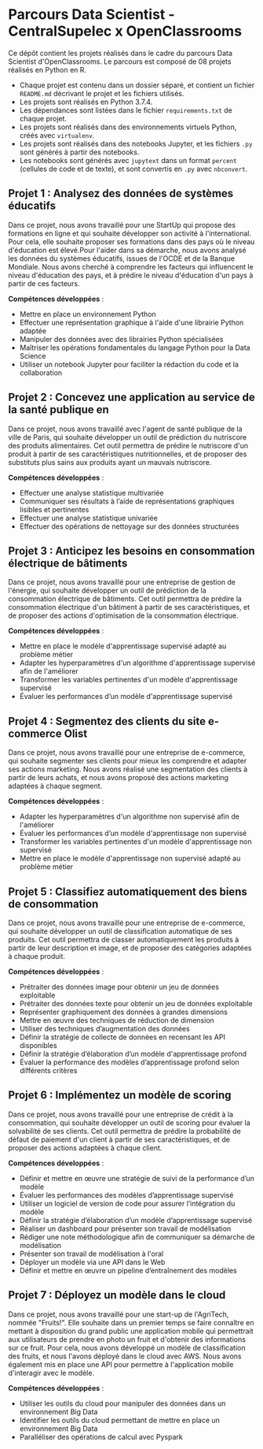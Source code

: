 # Parcours Data Scientist - CentralSupelec x OpenClassrooms

Ce dépôt contient les projets réalisés dans le cadre du parcours Data Scientist d'OpenClassrooms. Le parcours est composé de 08 projets réalisés en Python en R.  
- Chaque projet est contenu dans un dossier séparé, et contient un fichier `README.md` décrivant le projet et les fichiers utilisés. 
- Les projets sont réalisés en Python 3.7.4. 
- Les dépendances sont listées dans le fichier `requirements.txt` de chaque projet. 
- Les projets sont réalisés dans des environnements virtuels Python, créés avec `virtualenv`.
- Les projets sont réalisés dans des notebooks Jupyter, et les fichiers `.py` sont générés à partir des notebooks.
- Les notebooks sont générés avec `jupytext` dans un format `percent` (cellules de code et de texte), et sont convertis en `.py` avec `nbconvert`.


## Projet 1 : Analysez des données de systèmes éducatifs
Dans ce projet, nous avons travaillé pour une StartUp qui propose des formations en ligne et qui souhaite développer son activité à l'international. Pour cela, elle souhaite proposer ses formations dans des pays où le niveau d'éducation est élevé.Pour l'aider dans sa démarche, nous avons analysé les données du systèmes éducatifs, issues de l'OCDE et de la Banque Mondiale. Nous avons cherché à comprendre les facteurs qui influencent le niveau d'éducation des pays, et à prédire le niveau d'éducation d'un pays à partir de ces facteurs. 

**Compétences développées** :
- Mettre en place un environnement Python
- Effectuer une représentation graphique à l'aide d'une librairie Python adaptée
- Manipuler des données avec des librairies Python spécialisées
- Maîtriser les opérations fondamentales du langage Python pour la Data Science
- Utiliser un notebook Jupyter pour faciliter la rédaction du code et la collaboration

## Projet 2 : Concevez une application au service de la santé publique en 
Dans ce projet, nous avons travaillé avec l'agent de santé publique de la ville de Paris, qui souhaite développer un outil de prédiction du nutriscore des produits alimentaires. Cet outil permettra de prédire le nutriscore d'un produit à partir de ses caractéristiques nutritionnelles, et de proposer des substituts plus sains aux produits ayant un mauvais nutriscore.

**Compétences développées** :
- Effectuer une analyse statistique multivariée
- Communiquer ses résultats à l’aide de représentations graphiques lisibles et pertinentes
- Effectuer une analyse statistique univariée
- Effectuer des opérations de nettoyage sur des données structurées

## Projet 3 : Anticipez les besoins en consommation électrique de bâtiments
Dans ce projet, nous avons travaillé pour une entreprise de gestion de l'énergie, qui souhaite développer un outil de prédiction de la consommation électrique de bâtiments. Cet outil permettra de prédire la consommation électrique d'un bâtiment à partir de ses caractéristiques, et de proposer des actions d'optimisation de la consommation électrique.

**Compétences développées** :
- Mettre en place le modèle d'apprentissage supervisé adapté au problème métier
- Adapter les hyperparamètres d'un algorithme d'apprentissage supervisé afin de l'améliorer
- Transformer les variables pertinentes d'un modèle d'apprentissage supervisé
- Évaluer les performances d’un modèle d'apprentissage supervisé

## Projet 4 : Segmentez des clients du site e-commerce Olist
Dans ce projet, nous avons travaillé pour une entreprise de e-commerce, qui souhaite segmenter ses clients pour mieux les comprendre et adapter ses actions marketing. Nous avons réalisé une segmentation des clients à partir de leurs achats, et nous avons proposé des actions marketing adaptées à chaque segment.

**Compétences développées** :
- Adapter les hyperparamètres d'un algorithme non supervisé afin de l'améliorer
- Évaluer les performances d’un modèle d'apprentissage non supervisé
- Transformer les variables pertinentes d'un modèle d'apprentissage non supervisé
- Mettre en place le modèle d'apprentissage non supervisé adapté au problème métier

## Projet 5 : Classifiez automatiquement des biens de consommation
Dans ce projet, nous avons travaillé pour une entreprise de e-commerce, qui souhaite développer un outil de classification automatique de ses produits. Cet outil permettra de classer automatiquement les produits à partir de leur description et image, et de proposer des catégories adaptées à chaque produit.

**Compétences développées** :
- Prétraiter des données image pour obtenir un jeu de données exploitable
- Prétraiter des données texte pour obtenir un jeu de données exploitable
- Représenter graphiquement des données à grandes dimensions
- Mettre en œuvre des techniques de réduction de dimension
- Utiliser des techniques d’augmentation des données
- Définir la stratégie de collecte de données en recensant les API disponibles
- Définir la stratégie d’élaboration d’un modèle d'apprentissage profond
- Évaluer la performance des modèles d’apprentissage profond selon différents critères

## Projet 6 : Implémentez un modèle de scoring
Dans ce projet, nous avons travaillé pour une entreprise de crédit à la consommation, qui souhaite développer un outil de scoring pour évaluer la solvabilité de ses clients. Cet outil permettra de prédire la probabilité de défaut de paiement d'un client à partir de ses caractéristiques, et de proposer des actions adaptées à chaque client.

**Compétences développées** :
- Définir et mettre en œuvre une stratégie de suivi de la performance d’un modèle
- Évaluer les performances des modèles d’apprentissage supervisé
- Utiliser un logiciel de version de code pour assurer l’intégration du modèle
- Définir la stratégie d’élaboration d’un modèle d’apprentissage supervisé
- Réaliser un dashboard pour présenter son travail de modélisation
- Rédiger une note méthodologique afin de communiquer sa démarche de modélisation
- Présenter son travail de modélisation à l'oral
- Déployer un modèle via une API dans le Web
- Définir et mettre en œuvre un pipeline d’entraînement des modèles

## Projet 7 : Déployez un modèle dans le cloud
Dans ce projet, nous avons travaillé pour une  start-up de l'AgriTech, nommée  "Fruits!". Elle souhaite dans un premier temps se faire connaître en mettant à disposition du grand public une application mobile qui permettrait aux utilisateurs de prendre en photo un fruit et d'obtenir des informations sur ce fruit. Pour cela, nous avons développé un modèle de classification des fruits, et nous l'avons déployé dans le cloud avec AWS. Nous avons également mis en place une API pour permettre à l'application mobile d'interagir avec le modèle.

**Compétences développées** :
- Utiliser les outils du cloud pour manipuler des données dans un environnement Big Data
- Identifier les outils du cloud permettant de mettre en place un environnement Big Data
- Paralléliser des opérations de calcul avec Pyspark








